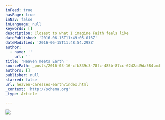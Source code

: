 ```yaml
---
inFeed: true
hasPage: true
inNav: false
inLanguage: null
keywords: []
description: Closest to what I imagine Faith feels like
datePublished: '2016-06-15T11:49:05.016Z'
dateModified: '2016-06-15T11:48:54.298Z'
author:
  - name: ''
    url: ''
title: 'Heaven meets Earth '
sourcePath: _posts/2016-03-16-cfb839c3-78fc-485b-87cc-6242ad9da584.md
authors: []
publisher: null
starred: false
url: heaven-caresses-earth/index.html
_context: 'http://schema.org'
_type: Article

---
```

![](https://the-grid-user-content.s3-us-west-2.amazonaws.com/49384f34-7fad-49c6-a8ff-f755c413cb6c.jpg)